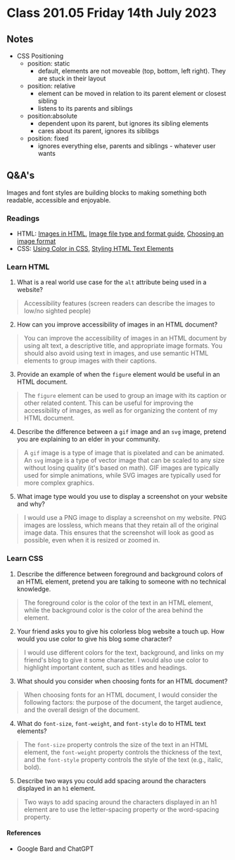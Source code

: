 # Class 201.05 Friday 14th July 2023

## Notes
- CSS Positioning
  - position: static
    - default, elements are not moveable (top, bottom, left right). They are stuck in their layout
  - position: relative
    - element can be moved in relation to its parent element or closest sibling
    - listens to its parents and siblings
  - position:absolute
    - dependent upon its parent, but ignores its sibling elements
    - cares about its parent, ignores its siblibgs
  - position: fixed
    - ignores everything else, parents and siblings - whatever user wants


## Q&A's

Images and font styles are building blocks to making something both readable, accessible and enjoyable.

### Readings
- HTML: [Images in HTML](https://developer.mozilla.org/en-US/docs/Learn/HTML/Multimedia_and_embedding/Images_in_HTML), [Image file type and format guide](https://developer.mozilla.org/en-US/docs/Web/Media/Formats/Image_types#common_image_file_types), [Choosing an image format](https://developer.mozilla.org/en-US/docs/Web/Media/Formats/Image_types#choosing_an_image_format)
- CSS: [Using Color in CSS](https://developer.mozilla.org/en-US/docs/Web/CSS/CSS_Colors/Applying_color), [Styling HTML Text Elements](https://developer.mozilla.org/en-US/docs/Learn/CSS/Styling_text/Fundamentals)


### Learn HTML
1. What is a real world use case for the `alt` attribute being used in a website?
> Accessibility features (screen readers can describe the images to low/no sighted people)
2. How can you improve accessibility of images in an HTML document?
> You can improve the accessibility of images in an HTML document by using alt text, a descriptive title, and appropriate image formats. You should also avoid using text in images, and use semantic HTML elements to group images with their captions. 
3. Provide an example of when the `figure` element would be useful in an HTML document.
> The `figure` element can be used to group an image with its caption or other related content. This can be useful for improving the accessibility of images, as well as for organizing the content of my HTML document.
4. Describe the difference between a `gif` image and an `svg` image, pretend you are explaining to an elder in your community.
> A `gif` image is a type of image that is pixelated and can be animated. An `svg` image is a type of vector image that can be scaled to any size without losing quality (it's based on math). GIF images are typically used for simple animations, while SVG images are typically used for more complex graphics.
5. What image type would you use to display a screenshot on your website and why?
> I would use a PNG image to display a screenshot on my website. PNG images are lossless, which means that they retain all of the original image data. This ensures that the screenshot will look as good as possible, even when it is resized or zoomed in.


### Learn CSS
1. Describe the difference between foreground and background colors of an HTML element, pretend you are talking to someone with no technical knowledge.
> The foreground color is the color of the text in an HTML element, while the background color is the color of the area behind the element.

2. Your friend asks you to give his colorless blog website a touch up. How would you use color to give his blog some character?
> I would use different colors for the text, background, and links on my friend's blog to give it some character. I would also use color to highlight important content, such as titles and headings.

3. What should you consider when choosing fonts for an HTML document?
> When choosing fonts for an HTML document, I would consider the following factors: the purpose of the document, the target audience, and the overall design of the document.

4. What do `font-size`, `font-weight`, and `font-style` do to HTML text elements?
> The `font-size` property controls the size of the text in an HTML element, the `font-weight` property controls the thickness of the text, and the `font-style` property controls the style of the text (e.g., italic, bold).

5. Describe two ways you could add spacing around the characters displayed in an `h1` element.
> Two ways to add spacing around the characters displayed in an h1 element are to use the letter-spacing property or the word-spacing property.



#### References 
- Google Bard and ChatGPT


